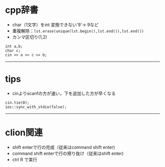 # cpp辞書
- char（1文字）をint 変換できない'9'→ 9など
- 重複解除：`lst.erase(unique(lst.begin(),lst.end()),lst.end())`
- カンマ区切り(1,2)
```
int a,b;
char c;
cin >> a >> c >> b;
```
---
# tips
- cinよりscanfの方が速い，下を追加した方が早くなる
```
cin.tie(0);
ios::sync_with_stdio(false);
```
---
# clion関連
- shift enterで行の完成（従来はcommand shift enter)
- command shift enterで行の擦り抜け（従来はshift enter)
- ctrl R で実行

